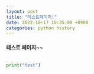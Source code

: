```yaml
---
layout: post
title: "테스트페이지!"
date: 2022-10-17 16:35:00 +0900
categories: python history
---
```


#### 테스트 페이지~~


```python

print("test")

```